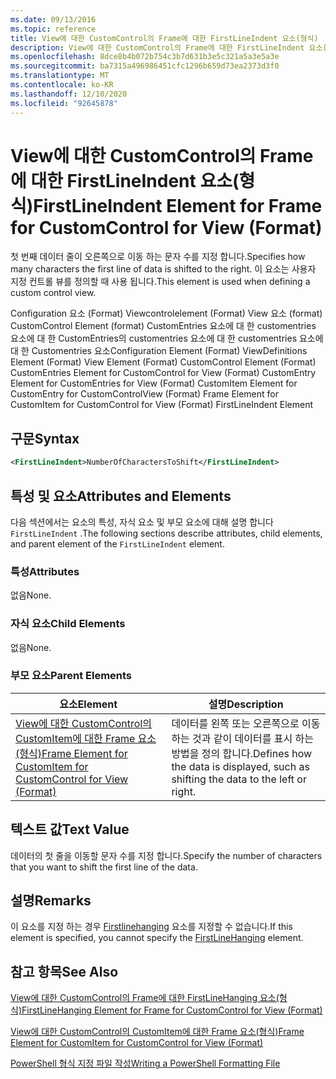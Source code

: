 ```yaml
---
ms.date: 09/13/2016
ms.topic: reference
title: View에 대한 CustomControl의 Frame에 대한 FirstLineIndent 요소(형식)
description: View에 대한 CustomControl의 Frame에 대한 FirstLineIndent 요소(형식)
ms.openlocfilehash: 8dce8b4b072b754c3b7d631b3e5c321a5a3e5a3e
ms.sourcegitcommit: ba7315a496986451cfc1296b659d73ea2373d3f0
ms.translationtype: MT
ms.contentlocale: ko-KR
ms.lasthandoff: 12/10/2020
ms.locfileid: "92645878"
---
```

# <a name="firstlineindent-element-for-frame-for-customcontrol-for-view-format"></a><span data-ttu-id="919c1-103">View에 대한 CustomControl의 Frame에 대한 FirstLineIndent 요소(형식)</span><span class="sxs-lookup"><span data-stu-id="919c1-103">FirstLineIndent Element for Frame for CustomControl for View (Format)</span></span>

<span data-ttu-id="919c1-104">첫 번째 데이터 줄이 오른쪽으로 이동 하는 문자 수를 지정 합니다.</span><span class="sxs-lookup"><span data-stu-id="919c1-104">Specifies how many characters the first line of data is shifted to the right.</span></span> <span data-ttu-id="919c1-105">이 요소는 사용자 지정 컨트롤 뷰를 정의할 때 사용 됩니다.</span><span class="sxs-lookup"><span data-stu-id="919c1-105">This element is used when defining a custom control view.</span></span>

<span data-ttu-id="919c1-106">Configuration 요소 (Format) Viewcontrolelement (Format) View 요소 (format) CustomControl Element (format) CustomEntries 요소에 대 한 customentries 요소에 대 한 CustomEntries의 customentries 요소에 대 한 customentries 요소에 대 한 Customentries 요소</span><span class="sxs-lookup"><span data-stu-id="919c1-106">Configuration Element (Format) ViewDefinitions Element (Format) View Element (Format) CustomControl Element (Format) CustomEntries Element for CustomControl for View (Format) CustomEntry Element for CustomEntries for View (Format) CustomItem Element for CustomEntry for CustomControlView (Format) Frame Element for CustomItem for CustomControl for View (Format) FirstLineIndent Element</span></span>

## <a name="syntax"></a><span data-ttu-id="919c1-107">구문</span><span class="sxs-lookup"><span data-stu-id="919c1-107">Syntax</span></span>

```xml
<FirstLineIndent>NumberOfCharactersToShift</FirstLineIndent>
```

## <a name="attributes-and-elements"></a><span data-ttu-id="919c1-108">특성 및 요소</span><span class="sxs-lookup"><span data-stu-id="919c1-108">Attributes and Elements</span></span>

<span data-ttu-id="919c1-109">다음 섹션에서는 요소의 특성, 자식 요소 및 부모 요소에 대해 설명 합니다 `FirstLineIndent` .</span><span class="sxs-lookup"><span data-stu-id="919c1-109">The following sections describe attributes, child elements, and parent element of the `FirstLineIndent` element.</span></span>

### <a name="attributes"></a><span data-ttu-id="919c1-110">특성</span><span class="sxs-lookup"><span data-stu-id="919c1-110">Attributes</span></span>

<span data-ttu-id="919c1-111">없음</span><span class="sxs-lookup"><span data-stu-id="919c1-111">None.</span></span>

### <a name="child-elements"></a><span data-ttu-id="919c1-112">자식 요소</span><span class="sxs-lookup"><span data-stu-id="919c1-112">Child Elements</span></span>

<span data-ttu-id="919c1-113">없음</span><span class="sxs-lookup"><span data-stu-id="919c1-113">None.</span></span>

### <a name="parent-elements"></a><span data-ttu-id="919c1-114">부모 요소</span><span class="sxs-lookup"><span data-stu-id="919c1-114">Parent Elements</span></span>

|<span data-ttu-id="919c1-115">요소</span><span class="sxs-lookup"><span data-stu-id="919c1-115">Element</span></span>|<span data-ttu-id="919c1-116">설명</span><span class="sxs-lookup"><span data-stu-id="919c1-116">Description</span></span>|
|-------------|-----------------|
|[<span data-ttu-id="919c1-117">View에 대한 CustomControl의 CustomItem에 대한 Frame 요소(형식)</span><span class="sxs-lookup"><span data-stu-id="919c1-117">Frame Element for CustomItem for CustomControl for View (Format)</span></span>](./frame-element-for-customitem-for-customcontrol-for-view-format.md)|<span data-ttu-id="919c1-118">데이터를 왼쪽 또는 오른쪽으로 이동 하는 것과 같이 데이터를 표시 하는 방법을 정의 합니다.</span><span class="sxs-lookup"><span data-stu-id="919c1-118">Defines how the data is displayed, such as shifting the data to the left or right.</span></span>|

## <a name="text-value"></a><span data-ttu-id="919c1-119">텍스트 값</span><span class="sxs-lookup"><span data-stu-id="919c1-119">Text Value</span></span>

<span data-ttu-id="919c1-120">데이터의 첫 줄을 이동할 문자 수를 지정 합니다.</span><span class="sxs-lookup"><span data-stu-id="919c1-120">Specify the number of characters that you want to shift the first line of the data.</span></span>

## <a name="remarks"></a><span data-ttu-id="919c1-121">설명</span><span class="sxs-lookup"><span data-stu-id="919c1-121">Remarks</span></span>

<span data-ttu-id="919c1-122">이 요소를 지정 하는 경우 [Firstlinehanging](./firstlinehanging-element-for-frame-for-customcontrol-for-view-format.md) 요소를 지정할 수 없습니다.</span><span class="sxs-lookup"><span data-stu-id="919c1-122">If this element is specified, you cannot specify the [FirstLineHanging](./firstlinehanging-element-for-frame-for-customcontrol-for-view-format.md) element.</span></span>

## <a name="see-also"></a><span data-ttu-id="919c1-123">참고 항목</span><span class="sxs-lookup"><span data-stu-id="919c1-123">See Also</span></span>

[<span data-ttu-id="919c1-124">View에 대한 CustomControl의 Frame에 대한 FirstLineHanging 요소(형식)</span><span class="sxs-lookup"><span data-stu-id="919c1-124">FirstLineHanging Element for Frame for CustomControl for View (Format)</span></span>](./firstlinehanging-element-for-frame-for-customcontrol-for-view-format.md)

[<span data-ttu-id="919c1-125">View에 대한 CustomControl의 CustomItem에 대한 Frame 요소(형식)</span><span class="sxs-lookup"><span data-stu-id="919c1-125">Frame Element for CustomItem for CustomControl for View (Format)</span></span>](./frame-element-for-customitem-for-customcontrol-for-view-format.md)

[<span data-ttu-id="919c1-126">PowerShell 형식 지정 파일 작성</span><span class="sxs-lookup"><span data-stu-id="919c1-126">Writing a PowerShell Formatting File</span></span>](./writing-a-powershell-formatting-file.md)
